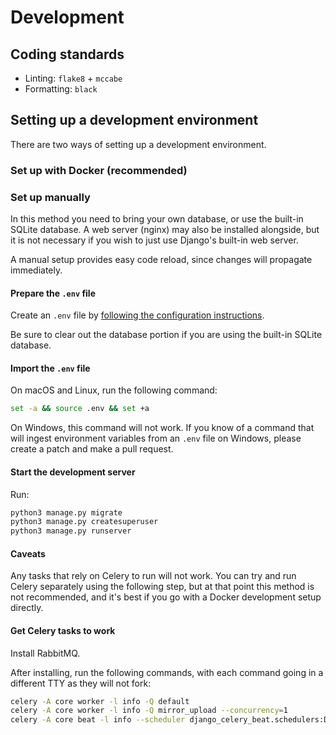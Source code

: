 # Development

## Coding standards

- Linting: `flake8` + `mccabe`
- Formatting: `black`

## Setting up a development environment

There are two ways of setting up a development environment.

### Set up with Docker (recommended)




### Set up manually

In this method you need to bring your own database, or use the built-in SQLite database. A web server (nginx) may also be installed alongside, but it is not necessary if you wish to just use Django's built-in web server.

A manual setup provides easy code reload, since changes will propagate immediately.

#### Prepare the `.env` file

Create an `.env` file by [following the configuration instructions](../sysadmin/Configuration.md).

Be sure to clear out the database portion if you are using the built-in SQLite database.

#### Import the `.env` file

On macOS and Linux, run the following command:

```bash
set -a && source .env && set +a
```

On Windows, this command will not work. If you know of a command that will ingest environment variables from an `.env` file on Windows, please create a patch and make a pull request.

#### Start the development server

Run:

```bash
python3 manage.py migrate
python3 manage.py createsuperuser
python3 manage.py runserver
```

#### Caveats

Any tasks that rely on Celery to run will not work. You can try and run Celery separately using the following step, but at that point this method is not recommended, and it's best if you go with a Docker development setup directly.

#### Get Celery tasks to work

Install RabbitMQ.

After installing, run the following commands, with each command going in a different TTY as they will not fork:

```bash
celery -A core worker -l info -Q default
celery -A core worker -l info -Q mirror_upload --concurrency=1
celery -A core beat -l info --scheduler django_celery_beat.schedulers:DatabaseScheduler
```